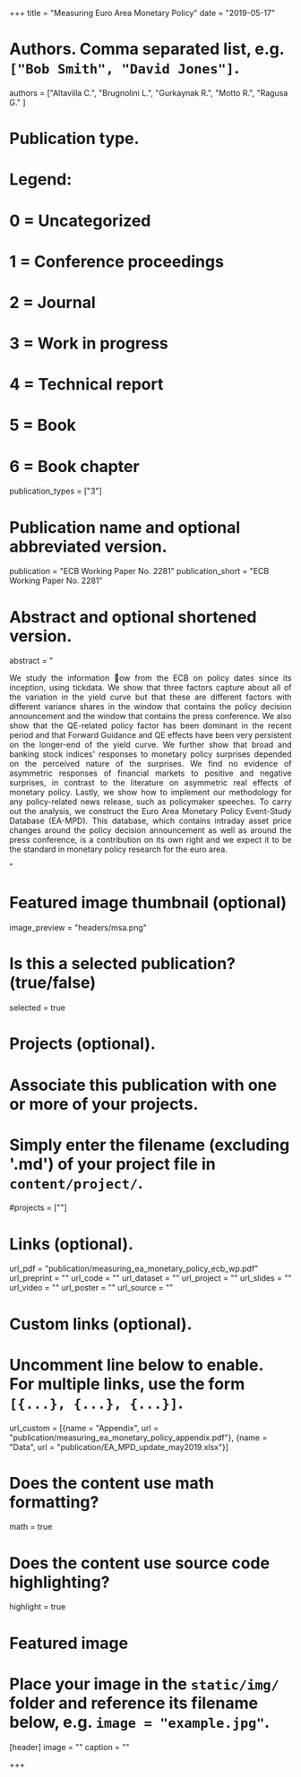 +++
title = "Measuring Euro Area Monetary Policy"
date = "2019-05-17"

# Authors. Comma separated list, e.g. `["Bob Smith", "David Jones"]`.
authors = ["Altavilla C.", "Brugnolini L.", "Gurkaynak R.", "Motto R.", "Ragusa G." ]

# Publication type.
# Legend:
# 0 = Uncategorized
# 1 = Conference proceedings
# 2 = Journal
# 3 = Work in progress
# 4 = Technical report
# 5 = Book
# 6 = Book chapter
publication_types = ["3"]

# Publication name and optional abbreviated version.
publication = "ECB Working Paper No. 2281"
publication_short = "ECB Working Paper No. 2281"

# Abstract and optional shortened version.
abstract = "<p style='text-align: justify;'> We study the information ow from the ECB on policy dates since its inception, using tickdata. We show that three factors capture about all of the variation in the yield curve but that these are different factors with different variance shares in the window that contains the policy decision announcement and the window that contains the press conference. We also show that the QE-related policy factor has been dominant in the recent period and that Forward Guidance and QE effects have been very persistent on the longer-end of the yield curve. We further show that broad and banking stock indices' responses to monetary policy surprises depended on the perceived nature of the surprises. We find no evidence of asymmetric responses of financial markets to positive and negative surprises, in contrast to the literature on asymmetric real effects of monetary policy. Lastly, we show how to implement our methodology for any policy-related news release, such as policymaker speeches. To carry out the analysis, we construct the Euro Area Monetary Policy Event-Study Database (EA-MPD). This database, which contains intraday asset price changes around the policy decision announcement as well as around the press conference, is a contribution on its own right and we expect it to be the standard in monetary policy research for the euro area.</p> "

# Featured image thumbnail (optional)
image_preview = "headers/msa.png"

# Is this a selected publication? (true/false)
selected = true

# Projects (optional).
#   Associate this publication with one or more of your projects.
#   Simply enter the filename (excluding '.md') of your project file in `content/project/`.
#projects = [""]

# Links (optional).
url_pdf = "publication/measuring_ea_monetary_policy_ecb_wp.pdf"
url_preprint = ""
url_code = ""
url_dataset = ""
url_project = ""
url_slides = ""
url_video = ""
url_poster = ""
url_source = ""

# Custom links (optional).
#   Uncomment line below to enable. For multiple links, use the form `[{...}, {...}, {...}]`.
url_custom = [{name = "Appendix", url = "publication/measuring_ea_monetary_policy_appendix.pdf"}, 
{name = "Data", url = "publication/EA_MPD_update_may2019.xlsx"}]

# Does the content use math formatting?
math = true

# Does the content use source code highlighting?
highlight = true

# Featured image
# Place your image in the `static/img/` folder and reference its filename below, e.g. `image = "example.jpg"`.
[header]
image = ""
caption = ""

+++